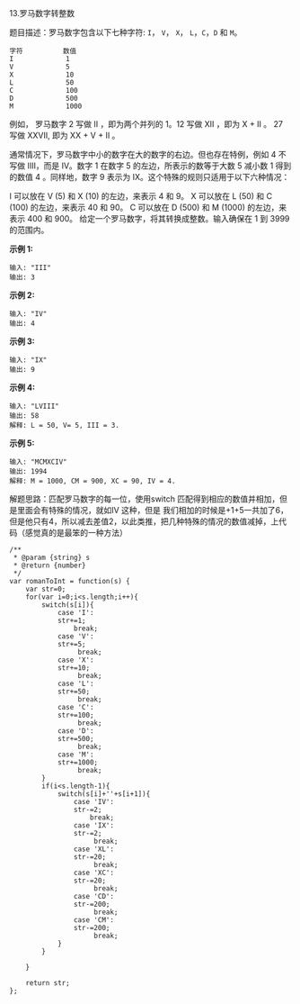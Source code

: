 13.罗马数字转整数

题目描述：罗马数字包含以下七种字符: `I`， `V`， `X`， `L`，`C`，`D` 和 `M`。

```
字符          数值
I             1
V             5
X             10
L             50
C             100
D             500
M             1000
```

例如， 罗马数字 2 写做 II ，即为两个并列的 1。12 写做 XII ，即为 X + II 。 27 写做  XXVII, 即为 XX + V + II 。

通常情况下，罗马数字中小的数字在大的数字的右边。但也存在特例，例如 4 不写做 IIII，而是 IV。数字 1 在数字 5 的左边，所表示的数等于大数 5 减小数 1 得到的数值 4 。同样地，数字 9 表示为 IX。这个特殊的规则只适用于以下六种情况：

I 可以放在 V (5) 和 X (10) 的左边，来表示 4 和 9。
X 可以放在 L (50) 和 C (100) 的左边，来表示 40 和 90。 
C 可以放在 D (500) 和 M (1000) 的左边，来表示 400 和 900。
给定一个罗马数字，将其转换成整数。输入确保在 1 到 3999 的范围内。

**示例 1:**

```
输入: "III"
输出: 3
```

**示例 2:**

```
输入: "IV"
输出: 4
```

**示例 3:**

```
输入: "IX"
输出: 9
```

**示例 4:**

```
输入: "LVIII"
输出: 58
解释: L = 50, V= 5, III = 3.
```

**示例 5:**

```
输入: "MCMXCIV"
输出: 1994
解释: M = 1000, CM = 900, XC = 90, IV = 4.
```

解题思路：匹配罗马数字的每一位，使用switch 匹配得到相应的数值并相加，但是里面会有特殊的情况，就如IV 这种，但是 我们相加的时候是+1+5一共加了6，但是他只有4，所以减去差值2，以此类推，把几种特殊的情况的数值减掉，上代码（感觉真的是最笨的一种方法）

```
/**
 * @param {string} s
 * @return {number}
 */
var romanToInt = function(s) {
    var str=0;
    for(var i=0;i<s.length;i++){
        switch(s[i]){
            case 'I':
            str+=1;
                break;
            case 'V':
            str+=5;
                 break;
            case 'X':
            str+=10;
                 break;
            case 'L':
            str+=50;
                 break;
            case 'C':
            str+=100;
                 break;
            case 'D':
            str+=500;
                 break;
            case 'M':
            str+=1000;
                 break;
        }
        if(i<s.length-1){
            switch(s[i]+''+s[i+1]){
                case 'IV':
                str-=2;
                    break;
                case 'IX':
                str-=2;
                     break;
                case 'XL':
                str-=20;
                     break;
                case 'XC':
                str-=20;
                     break;
                case 'CD':
                str-=200;
                     break;
                case 'CM':
                str-=200;
                     break;
            }
        }
        
    }
    
    return str;
};
```

